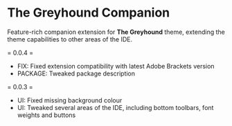 # The Greyhound Companion

Feature-rich companion extension for **The Greyhound** theme, extending the theme capabilities to other areas of the IDE.

= 0.0.4 =

* FIX: Fixed extension compatibility with latest Adobe Brackets version
* PACKAGE: Tweaked package description

= 0.0.3 =

* UI: Fixed missing background colour
* UI: Tweaked several areas of the IDE, including bottom toolbars, font weights and buttons
